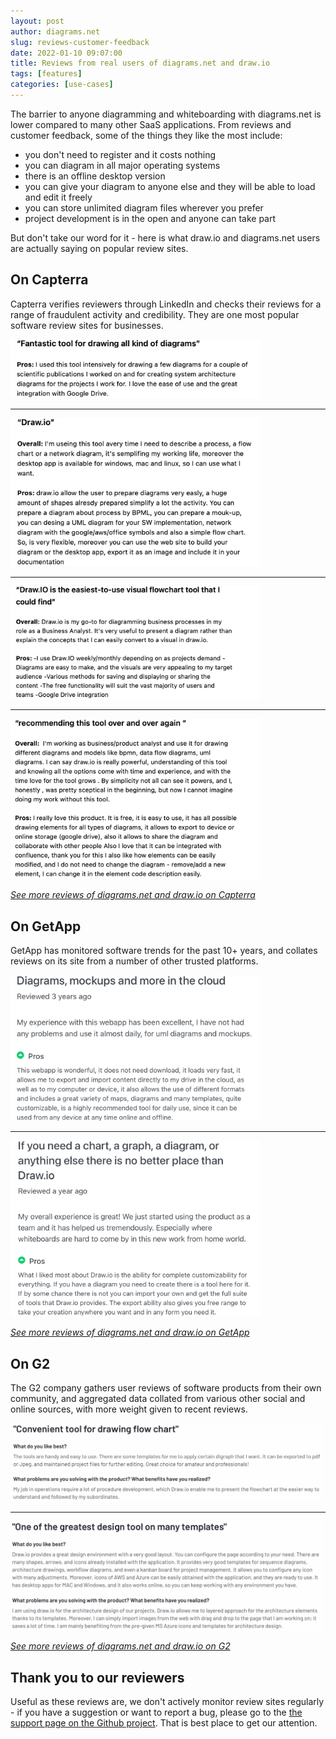 ```yaml
---
layout: post
author: diagrams.net
slug: reviews-customer-feedback
date: 2022-01-10 09:07:00
title: Reviews from real users of diagrams.net and draw.io
tags: [features]
categories: [use-cases]
---
```


The barrier to anyone diagramming and whiteboarding with diagrams.net is lower compared to many other SaaS applications. From reviews and customer feedback, some of the things they like the most include:
* you don't need to register and it costs nothing
* you can diagram in all major operating systems
* there is an offline desktop version
* you can give your diagram to anyone else and they will be able to load and edit it freely
* you can store unlimited diagram files wherever you prefer
* project development is in the open and anyone can take part

But don't take our word for it - here is what draw.io and diagrams.net users are actually saying on popular review sites.

## On Capterra

Capterra verifies reviewers through LinkedIn and checks their reviews for a range of fraudulent activity and credibility. They are one most popular software review sites for businesses.

[<img src="/assets/img/blog/review-capterra-3.png" style="width=100%;max-width:400px;height:auto;" alt="draw.io & diagrams.net review from real users on Capterra">](https://www.capterra.com/p/166985/draw-io/reviews/1757898/)

* * * 

[<img src="/assets/img/blog/review-capterra-1.png" style="width=100%;max-width:400px;height:auto;" alt="draw.io & diagrams.net review from real users on Capterra">  ](https://www.capterra.com/p/166985/draw-io/reviews/2755222/)

* * * 

[<img src="/assets/img/blog/review-capterra-2.png" style="width=100%;max-width:400px;height:auto;" alt="draw.io & diagrams.net review from real users on Capterra">](https://www.capterra.com/p/166985/draw-io/reviews/1884018/)

* * * 

[<img src="/assets/img/blog/review-capterra-4.png" style="width=100%;max-width:400px;height:auto;" alt="draw.io & diagrams.net review from real users on Capterra">](https://www.capterra.com/p/166985/draw-io/reviews/2775208/)

[_See more reviews of diagrams.net and draw.io on Capterra_](https://www.capterra.com/p/166985/draw-io/reviews)


## On GetApp

GetApp has monitored software trends for the past 10+ years, and collates reviews on its site from a number of other trusted platforms. 

[<img src="/assets/img/blog/review-getapp-1.png" style="width=100%;max-width:400px;height:auto;" alt="draw.io & diagrams.net review from real users on GetApp"> ](https://www.getapp.com/it-management-software/a/draw-dot-io/reviews/132eccf254/)

* * * 

[<img src="/assets/img/blog/review-getapp-2.png" style="width=100%;max-width:400px;height:auto;" alt="draw.io & diagrams.net review from real users on GetApp">](https://www.getapp.com/it-management-software/a/draw-dot-io/reviews/e686fba1f2/)

[_See more reviews of diagrams.net and draw.io on GetApp_](https://www.getapp.com/it-management-software/a/draw-dot-io/reviews/)

## On G2

The G2 company gathers user reviews of software products from their own community, and aggregated data collated from various other social and online sources, with more weight given to recent reviews.

[<img src="/assets/img/blog/review-g2-1.png" style="width=100%;max-width:500px;height:auto;" alt="draw.io & diagrams.net review from real users on G2.com">](https://www.g2.com/products/draw-io/reviews/draw-io-review-5171828)

* * * 

[<img src="/assets/img/blog/review-g2-2.png" style="width=100%;max-width:500px;height:auto;" alt="draw.io & diagrams.net review from real users on G2.com">](https://www.g2.com/products/draw-io/reviews/draw-io-review-5234036)

[_See more reviews of diagrams.net and draw.io on G2_](https://www.g2.com/products/draw-io/reviews#reviews)

## Thank you to our reviewers

Useful as these reviews are, we don't actively monitor review sites regularly - if you have a suggestion or want to report a bug, please go to the [the support page on the Github project](https://github.com/jgraph/drawio/wiki/Getting-Support). That is 
best place to get our attention.


